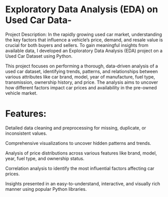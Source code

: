 # Exploratory Data Analysis (EDA) on Used Car Data-
Project Description:
In the rapidly growing used car market, understanding the key factors that influence a vehicle’s price, demand, and resale value is crucial for both buyers and sellers. To gain meaningful insights from available data, I developed an Exploratory Data Analysis (EDA) project on a Used Car Dataset using Python.

This project focuses on performing a thorough, data-driven analysis of a used car dataset, identifying trends, patterns, and relationships between various attributes like car brand, model, year of manufacture, fuel type, transmission, ownership history, and price. The analysis aims to uncover how different factors impact car prices and availability in the pre-owned vehicle market.

# Features:
Detailed data cleaning and preprocessing for missing, duplicate, or inconsistent values.

Comprehensive visualizations to uncover hidden patterns and trends.

Analysis of price distributions across various features like brand, model, year, fuel type, and ownership status.

Correlation analysis to identify the most influential factors affecting car prices.

Insights presented in an easy-to-understand, interactive, and visually rich manner using popular Python libraries.

